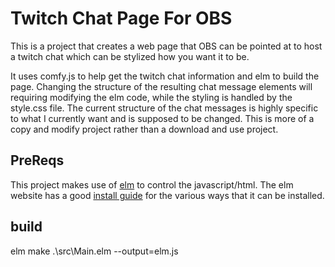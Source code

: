 # Twitch Chat Page For OBS

This is a project that creates a web page that OBS can be pointed at to host a twitch chat which can be stylized how you want it to be.

It uses comfy.js to help get the twitch chat information and elm to build the page. Changing the structure of the resulting chat message elements will requiring modifying the elm code, while the styling is handled by the style.css file. The current structure of the chat messages is highly specific to what I currently want and is supposed to be changed. This is more of a copy and modify project rather than a download and use project.

## PreReqs

This project makes use of [elm](https://elm-lang.org/) to control the javascript/html. The elm website has a good [install guide](https://guide.elm-lang.org/install/elm.html) for the various ways that it can be installed.


## build

elm make .\src\Main.elm --output=elm.js